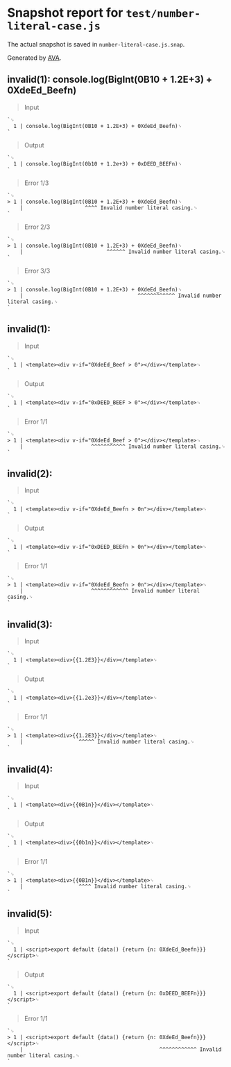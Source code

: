 # Snapshot report for `test/number-literal-case.js`

The actual snapshot is saved in `number-literal-case.js.snap`.

Generated by [AVA](https://avajs.dev).

## invalid(1): console.log(BigInt(0B10 + 1.2E+3) + 0XdeEd_Beefn)

> Input

    `␊
      1 | console.log(BigInt(0B10 + 1.2E+3) + 0XdeEd_Beefn)␊
    `

> Output

    `␊
      1 | console.log(BigInt(0b10 + 1.2e+3) + 0xDEED_BEEFn)␊
    `

> Error 1/3

    `␊
    > 1 | console.log(BigInt(0B10 + 1.2E+3) + 0XdeEd_Beefn)␊
        |                    ^^^^ Invalid number literal casing.␊
    `

> Error 2/3

    `␊
    > 1 | console.log(BigInt(0B10 + 1.2E+3) + 0XdeEd_Beefn)␊
        |                           ^^^^^^ Invalid number literal casing.␊
    `

> Error 3/3

    `␊
    > 1 | console.log(BigInt(0B10 + 1.2E+3) + 0XdeEd_Beefn)␊
        |                                     ^^^^^^^^^^^^ Invalid number literal casing.␊
    `

## invalid(1): <template><div v-if="0XdeEd_Beef > 0"></div></template>

> Input

    `␊
      1 | <template><div v-if="0XdeEd_Beef > 0"></div></template>␊
    `

> Output

    `␊
      1 | <template><div v-if="0xDEED_BEEF > 0"></div></template>␊
    `

> Error 1/1

    `␊
    > 1 | <template><div v-if="0XdeEd_Beef > 0"></div></template>␊
        |                      ^^^^^^^^^^^ Invalid number literal casing.␊
    `

## invalid(2): <template><div v-if="0XdeEd_Beefn > 0n"></div></template>

> Input

    `␊
      1 | <template><div v-if="0XdeEd_Beefn > 0n"></div></template>␊
    `

> Output

    `␊
      1 | <template><div v-if="0xDEED_BEEFn > 0n"></div></template>␊
    `

> Error 1/1

    `␊
    > 1 | <template><div v-if="0XdeEd_Beefn > 0n"></div></template>␊
        |                      ^^^^^^^^^^^^ Invalid number literal casing.␊
    `

## invalid(3): <template><div>{{1.2E3}}</div></template>

> Input

    `␊
      1 | <template><div>{{1.2E3}}</div></template>␊
    `

> Output

    `␊
      1 | <template><div>{{1.2e3}}</div></template>␊
    `

> Error 1/1

    `␊
    > 1 | <template><div>{{1.2E3}}</div></template>␊
        |                  ^^^^^ Invalid number literal casing.␊
    `

## invalid(4): <template><div>{{0B1n}}</div></template>

> Input

    `␊
      1 | <template><div>{{0B1n}}</div></template>␊
    `

> Output

    `␊
      1 | <template><div>{{0b1n}}</div></template>␊
    `

> Error 1/1

    `␊
    > 1 | <template><div>{{0B1n}}</div></template>␊
        |                  ^^^^ Invalid number literal casing.␊
    `

## invalid(5): <script>export default {data() {return {n: 0XdeEd_Beefn}}}</script>

> Input

    `␊
      1 | <script>export default {data() {return {n: 0XdeEd_Beefn}}}</script>␊
    `

> Output

    `␊
      1 | <script>export default {data() {return {n: 0xDEED_BEEFn}}}</script>␊
    `

> Error 1/1

    `␊
    > 1 | <script>export default {data() {return {n: 0XdeEd_Beefn}}}</script>␊
        |                                            ^^^^^^^^^^^^ Invalid number literal casing.␊
    `
